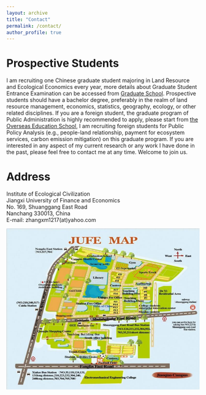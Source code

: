 ```yaml
---
layout: archive
title: "Contact"
permalink: /contact/
author_profile: true
---
```

# Prospective Students

I am recruiting one Chinese graduate student majoring in Land Resource and Ecological Economics every year, more details about Graduate Student Entrance Examination can be accessed from [Graduate School](http://grs.jxufe.edu.cn/news-show-3546.html). Prospective students should have a bachelor degree, preferably in the realm of land resource management, economics, statistics, geography, ecology, or other related disciplines. If you are a foreign student, the graduate program of Public Administration is highly recommended to apply, please start from [the Overseas Education School](http://oesenglish.jxufe.edu.cn/), I am recruiting foreign students for Public Policy Analysis (e.g., people-land relationship, payment for ecosystem services, carbon emission mitigation) on this graduate program. If you are interested in any aspect of my current research or any work I have done in the past, please feel free to contact me at any time. Welcome to join us.

# Address

Institute of Ecological Civilization  
Jiangxi University of Finance and Economics  
No. 169, Shuanggang East Road  
Nanchang 330013, China  
E-mail: zhangxm1217(at)yahoo.com

<img src='/images/gallery/JUFE_Map.jpg'> 
